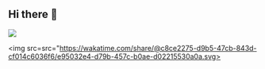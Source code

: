 ## Hi there 👋


<!--
**Calvinoea/calvinoea** is a ✨ _special_ ✨ repository because its `README.md` (this file) appears on your GitHub profile.

Here are some ideas to get you started:

- 🔭 I’m currently working on ...
- 🌱 I’m currently learning ...
- 👯 I’m looking to collaborate on ...
- 🤔 I’m looking for help with ...
- 💬 Ask me about ...
- 📫 How to reach me: ...
- 😄 Pronouns: ...
- ⚡ Fun fact: ...
-->


<img src="https://wakatime.com/share/@c8ce2275-d9b5-47cb-843d-cf014c6036f6/e95032e4-d79b-457c-b0ae-d02215530a0a.svg">


<img src=src="https://wakatime.com/share/@c8ce2275-d9b5-47cb-843d-cf014c6036f6/e95032e4-d79b-457c-b0ae-d02215530a0a.svg>
